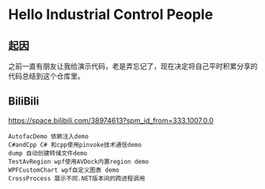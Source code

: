 #  Hello Industrial Control People

## 起因

之前一直有朋友让我给演示代码，老是弄忘记了，现在决定将自己平时积累分享的代码总结到这个仓库里。


## BiliBili
<https://space.bilibili.com/38974613?spm_id_from=333.1007.0.0>

```
AutofacDemo 依赖注入demo
C#andCpp C# 和cpp使用pinvoke技术通信demo
dump 自动创建转储文件demo
TestAvRegion wpf使用AVDock内置region demo
WPFCustomChart wpf自定义图表 demo
CrossProcess 展示不同.NET版本间的跨进程调用

```
